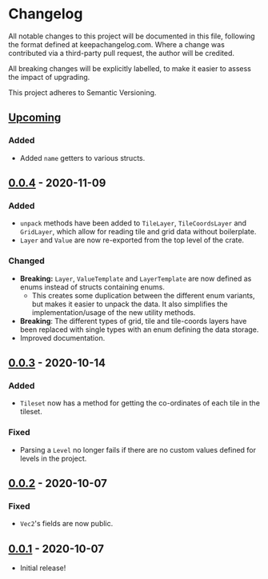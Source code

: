 # Changelog

All notable changes to this project will be documented in this file, following the format defined at keepachangelog.com. Where a change was contributed via a third-party pull request, the author will be credited.

All breaking changes will be explicitly labelled, to make it easier to assess the impact of upgrading.

This project adheres to Semantic Versioning.

## [Upcoming]

### Added

* Added `name` getters to various structs.

## [0.0.4] - 2020-11-09

### Added 

* `unpack` methods have been added to `TileLayer`, `TileCoordsLayer` and `GridLayer`, which allow for reading tile and grid data without boilerplate.
* `Layer` and `Value` are now re-exported from the top level of the crate.

### Changed

* **Breaking:** `Layer`, `ValueTemplate` and `LayerTemplate` are now defined as enums instead of structs containing enums.
    * This creates some duplication between the different enum variants, but makes it easier to unpack the data. It also simplifies the implementation/usage of the new utility methods.
* **Breaking**: The different types of grid, tile and tile-coords layers have been replaced with single types with an enum defining the data storage.
* Improved documentation.

## [0.0.3] - 2020-10-14

### Added 

* `Tileset` now has a method for getting the co-ordinates of each tile in the tileset.

### Fixed

* Parsing a `Level` no longer fails if there are no custom values defined for levels in the project.

## [0.0.2] - 2020-10-07

### Fixed

* `Vec2`'s fields are now public.

## [0.0.1] - 2020-10-07

* Initial release!

[Upcoming]: https://github.com/17cupsofcoffee/ogmo3/compare/0.0.4..HEAD
[0.0.4]: https://github.com/17cupsofcoffee/ogmo3/compare/0.0.3..0.0.4
[0.0.3]: https://github.com/17cupsofcoffee/ogmo3/compare/0.0.2..0.0.3
[0.0.2]: https://github.com/17cupsofcoffee/ogmo3/compare/0.0.1..0.0.2
[0.0.1]: https://github.com/17cupsofcoffee/ogmo3/compare/41a781f..0.0.1